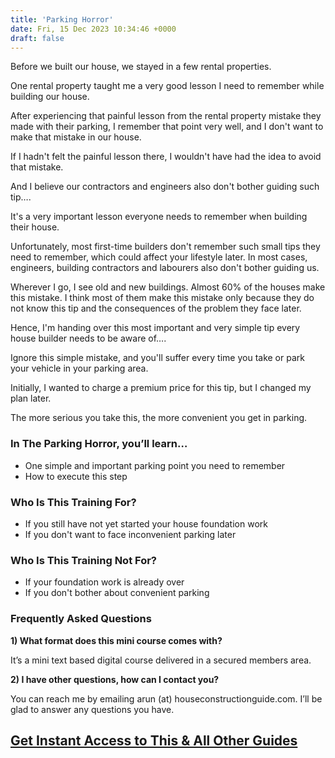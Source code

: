 ```yaml
---
title: 'Parking Horror'
date: Fri, 15 Dec 2023 10:34:46 +0000
draft: false
---
```


Before we built our house, we stayed in a few rental properties. 

One rental property taught me a very good lesson I need to remember while building our house.

After experiencing that painful lesson from the rental property mistake they made with their parking, I remember that point very well, and I don't want to make that mistake in our house.

If I hadn't felt the painful lesson there, I wouldn't have had the idea to avoid that mistake.

And I believe our contractors and engineers also don't bother guiding such tip….

It's a very important lesson everyone needs to remember when building their house.

Unfortunately, most first-time builders don't remember such small tips they need to remember, which could affect your lifestyle later. In most cases, engineers, building contractors and labourers also don't bother guiding us.

Wherever I go, I see old and new buildings. Almost 60% of the houses make this mistake. I think most of them make this mistake only because they do not know this tip and the consequences of the problem they face later.

Hence, I'm handing over this most important and very simple tip every house builder needs to be aware of….

Ignore this simple mistake, and you'll suffer every time you take or park your vehicle in your parking area.

Initially, I wanted to charge a premium price for this tip, but I changed my plan later.

The more serious you take this, the more convenient you get in parking. 

### In The Parking Horror, you’ll learn…

*   One simple and important parking point you need to remember
*   How to execute this step 

### Who Is This Training For?

*   If you still have not yet started your house foundation work
*   If you don't want to face inconvenient parking later

### Who Is This Training Not For?

*   If your foundation work is already over
*   If you don't bother about convenient parking

### Frequently Asked Questions


**1) What format does this mini course comes with?**

It’s a mini text based digital course delivered in a secured members area. 

**2) I have other questions, how can I contact you?**

You can reach me by emailing arun (at) houseconstructionguide.com. I’ll be glad to answer any questions you have.  

## [Get Instant Access to This & All Other Guides](https://houseconstructionguide.com/products/#all-access-pass)